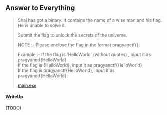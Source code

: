 ## Answer to Everything

> Shal has got a binary. It contains the name of a wise man and his flag. He is unable to solve it.
>
> Submit the flag to unlock the secrets of the universe.
> 
> NOTE :- Please enclose the flag in the format pragyanctf{<flag>}.
> 
> Example :- If the flag is 'HelloWorld' (without quotes) , input it as pragyanctf{HelloWorld} <br>
> If the flag is {HelloWorld}, input it as pragyanctf{HelloWorld} <br>
> If the flag is pragyanctf{HelloWorld}, input it as pragyanctf{HelloWorld}. 
>
> [main.exe](./main.exe)

#### WriteUp

(TODO)